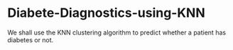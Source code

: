 # Diabete-Diagnostics-using-KNN
We shall use the KNN clustering algorithm to predict whether a patient has diabetes or not.
